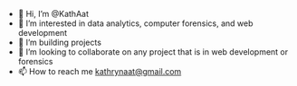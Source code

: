 - 👋 Hi, I’m @KathAat
- 👀 I’m interested in data analytics, computer forensics, and web development
- 🌱 I’m building projects
- 💞️ I’m looking to collaborate on any project that is in web development or forensics
- 📫 How to reach me kathrynaat@gmail.com

<!---
KathAat/KathAat is a ✨ special ✨ repository because its `README.md` (this file) appears on your GitHub profile.
You can click the Preview link to take a look at your changes.
--->
